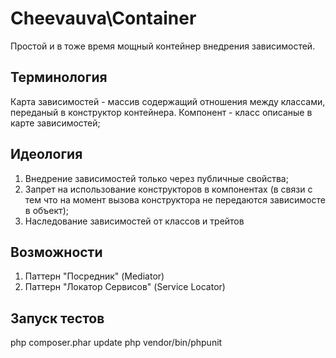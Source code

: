 # Cheevauva\Container

Простой и в тоже время мощный контейнер внедрения зависимостей.

## Терминология

Карта зависимостей - массив содержащий отношения между классами, переданый в конструктор контейнера.
Компонент - класс описаные в карте зависимостей;

## Идеология

1. Внедрение зависимостей только через публичные свойства;
2. Запрет на использование конструкторов в компонентах (в связи с тем что на момент вызова конструктора не передаются зависимосте в объект);
3. Наследование зависимостей от классов и трейтов

## Возможности

1. Паттерн "Посредник" (Mediator)
2. Паттерн "Локатор Сервисов" (Service Locator)

## Запуск тестов

php composer.phar update
php vendor/bin/phpunit 
